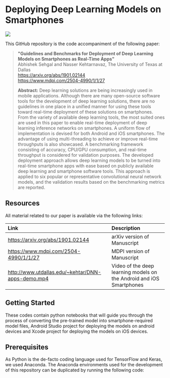 # Deploying Deep Learning Models on Smartphones

![](https://media.giphy.com/media/nlu9UgCsFjArtSnxcy/giphy.gif)

This GitHub repository is the code accompaniment of the following paper:
> **"Guidelines and Benchmarks for Deployment of Deep Learning Models on Smartphones as Real-Time Apps"**<br>
> Abhishek Sehgal and Nasser Kehtarnavaz, The University of Texas at Dallas<br>
> https://arxiv.org/abs/1901.02144<br>
> https://www.mdpi.com/2504-4990/1/1/27<br>
>
> **Abstract:** Deep learning solutions are being increasingly used in mobile applications. Although there are many open-source software tools for the development of deep learning solutions, there are no guidelines in one place in a unified manner for using these tools toward real-time deployment of these solutions on smartphones. From the variety of available deep learning tools, the most suited ones are used in this paper to enable real-time deployment of deep learning inference networks on smartphones. A uniform flow of implementation is devised for both Android and iOS smartphones. The advantage of using multi-threading to achieve or improve real-time throughputs is also showcased. A benchmarking framework consisting of accuracy, CPU/GPU consumption, and real-time throughput is considered for validation purposes. The developed deployment approach allows deep learning models to be turned into real-time smartphone apps with ease based on publicly available deep learning and smartphone software tools. This approach is applied to six popular or representative convolutional neural network models, and the validation results based on the benchmarking metrics are reported.

## Resources
All material related to our paper is available via the following links:

|**Link**|Description
|:-------|:----------
|https://arxiv.org/abs/1901.02144| arXiv version of Manuscript
|https://www.mdpi.com/2504-4990/1/1/27| MDPI version of Manuscript
|http://www.utdallas.edu/~kehtar/DNN-apps-demo.mp4| Video of the deep learning models on the Android and iOS Smartphones

## Getting Started
These codes contain python notebooks that will guide you through the process of converting the pre-trained model into smartphone-required model files, Android Studio project for deploying the models on android devices and Xcode project for deploying the models on iOS devices.

## Prerequisites

As Python is the de-facto coding language used for TensorFlow and Keras, we used Anaconda. The Anaconda environments used for the development of this repository can be duplicated by running the following code:
